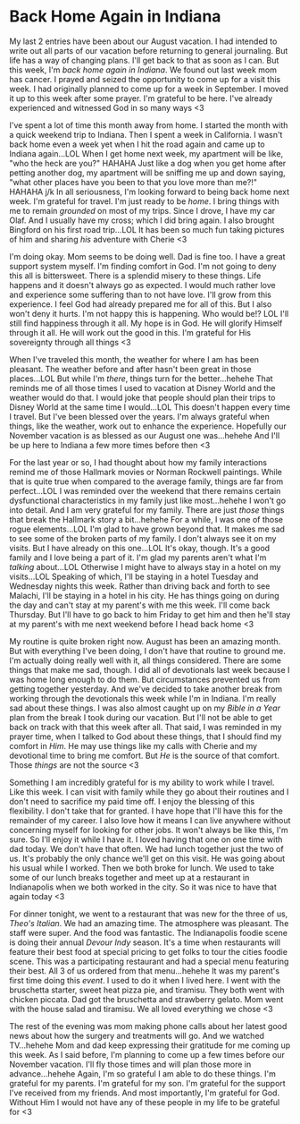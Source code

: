 # Back Home Again in Indiana

My last 2 entries have been about our August vacation. I had intended to write out all parts of our vacation before returning to general journaling. But life has a way of changing plans. I'll get back to that as soon as I can. But this week, I'm *back home again in Indiana*. We found out last week mom has cancer. I prayed and seized the opportunity to come up for a visit this week. I had originally planned to come up for a week in September. I moved it up to this week after some prayer. I'm grateful to be here. I've already experienced and witnessed God in so many ways <3

I've spent a lot of time this month away from home. I started the month with a quick weekend trip to Indiana. Then I spent a week in California. I wasn't back home even a week yet when I hit the road again and came up to Indiana again...LOL When I get home next week, my apartment will be like, "who the heck are you?" HAHAHA Just like a dog when you get home after petting another dog, my apartment will be sniffing me  up and down saying, "what other places have you been to that you love more than me?!" HAHAHA j/k In all seriousness, I'm looking forward to being back home next week. I'm grateful for travel. I'm just ready to be *home*. I bring things with me to remain *grounded* on most of my trips. Since I drove, I have my car Olaf. And I usually have my cross; which I did bring again. I also brought Bingford on his first road trip...LOL It has been so much fun taking pictures of him and sharing *his* adventure with Cherie <3

I'm doing okay. Mom seems to be doing well. Dad is fine too. I have a great support system myself. I'm finding comfort in God. I'm not going to deny this all is bittersweet. There is a splendid misery to these things. Life happens and it doesn't always go as expected. I would much rather love and experience some suffering than to not have love. I'll grow from this experience. I feel God had already prepared me for all of this. But I also won't deny it hurts. I'm not happy this is happening. Who would be!? LOL I'll still find happiness through it all. My hope is in God. He will glorify Himself through it all. He will work out the good in this. I'm grateful for His sovereignty through all things <3

When I've traveled this month, the weather for where I am has been pleasant. The weather before and after hasn't been great in those places...LOL But while I'm *there*, things turn for the better...hehehe That reminds me of all those times I used to vacation at Disney World and the weather would do that. I would joke that people should plan their trips to Disney World at the same time I would...LOL This doesn't happen every time I travel. But I've been blessed over the years. I'm always grateful when things, like the weather, work out to enhance the experience. Hopefully our November vacation is as blessed as our August one was...hehehe And I'll be up here to Indiana a few more times before then <3

For the last year or so, I had thought about how my family interactions remind me of those Hallmark movies or Norman Rockwell paintings. While that is quite true when compared to the average family, things are far from perfect...LOL I was reminded over the weekend that there remains certain dysfunctional characteristics in my family just like most...hehehe I won't go into detail. And I am very grateful for my family. There are just *those* things that break the Hallmark story a bit...hehehe For a while, I was one of those rogue elements...LOL I'm glad to have grown beyond that. It makes me sad to see some of the broken parts of my family. I don't always see it on my visits. But I have already on this one...LOL It's okay, though. It's a good family and I love being a part of it. I'm glad my parents aren't what I'm *talking* about...LOL Otherwise I might have to always stay in a hotel on my visits...LOL Speaking of which, I'll be staying in a hotel Tuesday and Wednesday nights this week. Rather than driving back and forth to see Malachi, I'll be staying in a hotel in his city. He has things going on during the day and can't stay at my parent's with me this week. I'll come back Thursday. But I'll have to go back to him Friday to get him and then he'll stay at my parent's with me next weekend before I head back home <3

My routine is quite broken right now. August has been an amazing month. But with everything I've been doing, I don't have that routine to ground me. I'm actually doing really well with it, all things considered. There are some things that make me sad, though. I did all of devotionals last week because I was home long enough to do them. But circumstances prevented us from getting together yesterday. And we've decided to take another break from working through the devotionals this week while I'm in Indiana. I'm really sad about these things. I was also almost caught up on my *Bible in a Year* plan from the break I took during our vacation. But I'll not be able to get back on track with that this week after all. That said, I was reminded in my prayer time, when I talked to God about these things, that I should find my comfort in *Him*. He may use things like my calls with Cherie and my devotional time to bring me comfort. But *He* is the source of that comfort. Those *things* are not the source <3

Something I am incredibly grateful for is my ability to work while I travel. Like this week. I can visit with family while they go about their routines and I don't need to sacrifice my paid time off. I enjoy the blessing of this flexibility. I don't take that for granted. I have hope that I'll have this for the remainder of my career. I also love how it means I can live anywhere without concerning myself for looking for other jobs. It won't always be like this, I'm sure. So I'll enjoy it while I have it. I loved having that one on one time with dad today. We don't have that often. We had lunch together just the two of us. It's probably the only chance we'll get on this visit. He was going about his usual while I worked. Then we both broke for lunch. We used to take some of our lunch breaks together and meet up at a restaurant in Indianapolis when we both worked in the city. So it was nice to have that again today <3

For dinner tonight, we went to a restaurant that was new for the three of us, *Theo's Italian*. We had an amazing time. The atmosphere was pleasant. The staff were super. And the food was fantastic. The Indianapolis foodie scene is doing their annual *Devour Indy* season. It's a time when restaurants will feature their best food at special pricing to get folks to tour the cities foodie scene. This was a participating restaurant and had a special menu featuring their best. All 3 of us ordered from that menu...hehehe It was my parent's first time doing this *event*. I used to do it when I lived here. I went with the bruschetta starter, sweet heat pizza pie, and tiramisu. They both went with chicken piccata. Dad got the bruschetta and strawberry gelato. Mom went with the house salad and tiramisu. We all loved everything we chose <3

The rest of the evening was mom making phone calls about her latest good news about how the surgery and treatments will go. And we watched TV...hehehe Mom and dad keep expressing their gratitude for me coming up this week. As I said before, I'm planning to come up a few times before our November vacation. I'll fly those times and will plan those more in advance...hehehe Again, I'm so grateful I am able to do these things. I'm grateful for my parents. I'm grateful for my son. I'm grateful for the support I've received from my friends. And most importantly, I'm grateful for God. Without Him I would not have any of these people in my life to be grateful for <3
